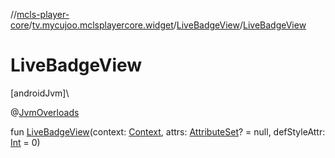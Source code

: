 //[mcls-player-core](../../../index.md)/[tv.mycujoo.mclsplayercore.widget](../index.md)/[LiveBadgeView](index.md)/[LiveBadgeView](-live-badge-view.md)

# LiveBadgeView

[androidJvm]\

@[JvmOverloads](https://kotlinlang.org/api/latest/jvm/stdlib/kotlin.jvm/-jvm-overloads/index.html)

fun [LiveBadgeView](-live-badge-view.md)(context: [Context](https://developer.android.com/reference/kotlin/android/content/Context.html), attrs: [AttributeSet](https://developer.android.com/reference/kotlin/android/util/AttributeSet.html)? = null, defStyleAttr: [Int](https://kotlinlang.org/api/latest/jvm/stdlib/kotlin/-int/index.html) = 0)
